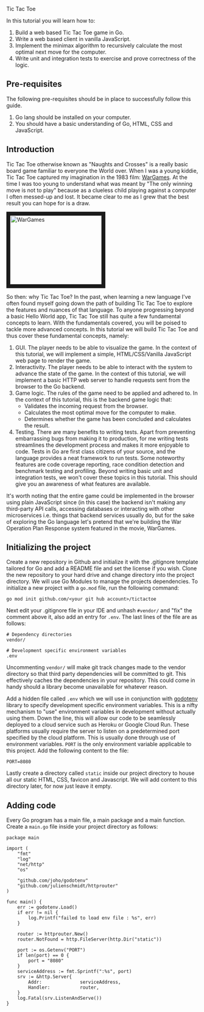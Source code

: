 Tic Tac Toe

In this tutorial you will learn how to:

1. Build a web based Tic Tac Toe game in Go.
1. Write a web based client in vanilla JavaScript.
1. Implement the minimax algorithm to recursively calculate the most optimal next move for the computer.
1. Write unit and integration tests to exercise and prove correctness of the logic.

## Pre-requisites

The following pre-requisites should be in place to successfully follow this guide.

1. Go lang should be installed on your computer.
1. You should have a basic understanding of Go, HTML, CSS and JavaScript.

## Introduction

Tic Tac Toe otherwise known as "Naughts and Crosses" is a really basic board game familiar to everyone the World over. 
When I was a young kiddie, Tic Tac Toe captured my imagination in the 1983 film: [WarGames](https://youtu.be/F7qOV8xonfY).
At the time I was too young to understand what was meant by "The only winning move is not to play" because as a clueless
child playing against a computer I often messed-up and lost. It became clear to me as I grew that the best result you can
hope for is a draw.

<a href="http://www.youtube.com/watch?feature=player_embedded&v=F7qOV8xonfY" target="_blank"><img src="http://img.youtube.com/vi/F7qOV8xonfY/0.jpg" 
alt="WarGames" width="240" height="180" border="10" /></a>

So then: why Tic Tac Toe? 
In the past, when learning a new language I've often found myself going down the path of building Tic Tac Toe to explore
the features and nuances of that language. 
To anyone progressing beyond a basic Hello World app, Tic Tac Toe still has quite a few fundamental concepts to learn. 
With the fundamentals covered, you will be poised to tackle more advanced concepts. 
In this tutorial we will build Tic Tac Toe and thus cover these fundamental concepts, namely:
1. GUI. The player needs to be able to visualize the game.  In the context of this tutorial, we will implement a simple,
HTML/CSS/Vanilla JavaScript web page to render the game. 
1. Interactivity. The player needs to be able to interact with the system to advance the state of the game. In the
context of this tutorial, we will implement a basic HTTP web server to handle requests sent from the browser to the Go
backend. 
1. Game logic. The rules of the game need to be applied and adhered to. In the context of this tutorial, this is the 
backend game logic that:
    - Validates the incoming request from the browser.
    - Calculates the most optimal move for the computer to make.
    - Determines whether the game has been concluded and calculates the result.
1. Testing. There are many benefits to writing tests. Apart from preventing embarrassing bugs from making it to 
production, for me writing tests streamlines the development process and makes it more enjoyable to code.  Tests in Go 
are first class citizens of your source, and the language provides a neat framework to run tests. Some noteworthy 
features are code coverage reporting, race condition detection and benchmark testing and profiling. Beyond writing basic
unit and integration tests, we won't cover these topics in this tutorial.  This should give you an awareness of what 
features are available.

It's worth noting that the entire game could be implemented in the browser using plain JavaScript since (in this case) 
the backend isn't making any third-party API calls, accessing databases or interacting with other microservices i.e. 
things that backend services usually do, but for the sake of exploring the Go language let's pretend that we're building
the War Operation Plan Response system featured in the movie, WarGames.

## Initializing the project

Create a new repository in Github and initialize it with the .gitignore template tailored for Go and add a README 
file and set the license if you wish.  Clone the new repository to your hard drive and change directory into the
project directory. We will use Go Modules to manage the projects dependencies.  To initialize a new project with a 
`go.mod` file, run the following command:

```
go mod init github.com/<your git hub account>/tictactoe
```

Next edit your .gitignore file in your IDE and unhash `#vendor/` and "fix" the comment above it, also add an entry 
for `.env`.  The last lines of the file are as follows: 
```
# Dependency directories 
vendor/

# Development specific environment variables
.env

```
Uncommenting `vendor/` will make git track changes made to the vendor directory so that third party dependencies 
will be committed to git.  This effectively caches the dependencies in your repository. This could come in handy should
a library become unavailable for whatever reason.

Add a hidden file called `.env` which we will use in conjunction with [godotenv](github.com/joho/godotenv) library to 
specify development specific environment variables. This is a nifty mechanism to "use" environment variables in 
development without actually using them.  Down the line, this will allow our code to be seamlessly deployed to a cloud
service such as Heroku or Google Cloud Run.  These platforms usually require the server to listen on a predetermined
port specified by the cloud platform.  This is usually done through use of environment variables.
`PORT` is the only environment variable applicable to this project. Add the following content to the file:
```
PORT=8080
```

Lastly create a directory called `static` inside our project directory to house all our static HTML, CSS, favicon and 
Javascript.  We will add content to this directory later, for now just leave it empty.

## Adding code

Every Go program has a main file, a main package and a main function.  Create a `main.go` file inside your project 
directory as follows:

```
package main

import (
	"fmt"
	"log"
	"net/http"
	"os"

	"github.com/joho/godotenv"
	"github.com/julienschmidt/httprouter"
)

func main() {
	err := godotenv.Load()
	if err != nil {
		log.Printf("failed to load env file : %s", err)
	}

	router := httprouter.New()
	router.NotFound = http.FileServer(http.Dir("static"))

	port := os.Getenv("PORT")
	if len(port) == 0 {
		port = "8080"
	}
	serviceAddress := fmt.Sprintf(":%s", port)
	srv := &http.Server{
		Addr:              serviceAddress,
		Handler:           router,
	}
	log.Fatal(srv.ListenAndServe())
}
```

